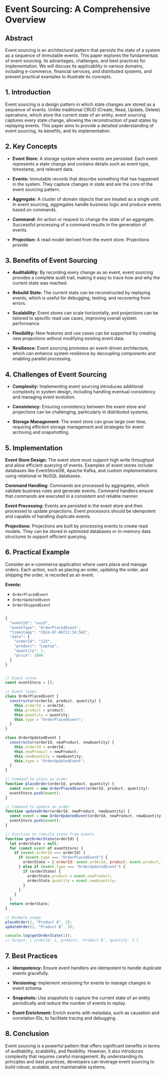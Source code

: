 # Event Sourcing: A Comprehensive Overview

## Abstract

Event sourcing is an architectural pattern that persists the state of a system as a sequence of immutable events. This paper explores the fundamentals of event sourcing, its advantages, challenges, and best practices for implementation. We will discuss its applicability in various domains, including e-commerce, financial services, and distributed systems, and present practical examples to illustrate its concepts.

## 1. Introduction

Event sourcing is a design pattern in which state changes are stored as a sequence of events. Unlike traditional CRUD (Create, Read, Update, Delete) operations, which store the current state of an entity, event sourcing captures every state change, allowing the reconstruction of past states by replaying events. This paper aims to provide a detailed understanding of event sourcing, its benefits, and its implementation.

## 2. Key Concepts

* **Event Store:** A storage system where events are persisted. Each event represents a state change and contains details such as event type, timestamp, and relevant data.

* **Events:** Immutable records that describe something that has happened in the system. They capture changes in state and are the core of the event sourcing pattern.

* **Aggregate:** A cluster of domain objects that are treated as a single unit. In event sourcing, aggregates handle business logic and produce events based on commands.

* **Command:** An action or request to change the state of an aggregate. Successful processing of a command results in the generation of events.

* **Projection:** A read model derived from the event store. Projections provide

## 3. Benefits of Event Sourcing

* **Auditability:** By recording every change as an event, event sourcing provides a complete audit trail, making it easy to trace how and why the current state was reached.

* **Rebuild State:** The current state can be reconstructed by replaying events, which is useful for debugging, testing, and recovering from errors.

* **Scalability:** Event stores can scale horizontally, and projections can be tailored to specific read use cases, improving overall system performance.

* **Flexibility:** New features and use cases can be supported by creating new projections without modifying existing event data.

* **Resilience:** Event sourcing promotes an event-driven architecture, which can enhance system resilience by decoupling components and enabling parallel processing.

## 4. Challenges of Event Sourcing

* **Complexity:** Implementing event sourcing introduces additional complexity in system design, including handling eventual consistency and managing event evolution.

* **Consistency:** Ensuring consistency between the event store and projections can be challenging, particularly in distributed systems.

* **Storage Management:** The event store can grow large over time, requiring efficient storage management and strategies for event archiving and snapshotting.

## 5. Implementation

**Event Store Design:** The event store must support high write throughput and allow efficient querying of events. Examples of event stores include databases like EventStoreDB, Apache Kafka, and custom implementations using relational or NoSQL databases.

**Command Handling:** Commands are processed by aggregates, which validate business rules and generate events. Command handlers ensure that commands are executed in a consistent and reliable manner.

**Event Processing:** Events are persisted in the event store and then processed to update projections. Event processors should be idempotent and capable of handling duplicate events.

**Projections:** Projections are built by processing events to create read models. They can be stored in optimized databases or in-memory data structures to support efficient querying.

## 6. Practical Example

Consider an e-commerce application where users place and manage orders. Each action, such as placing an order, updating the order, and shipping the order, is recorded as an event.

**Events:**

* `OrderPlacedEvent`
* `OrderUpdatedEvent`
* `OrderShippedEvent`

```javascript

{
  "eventId": "uuid",
  "eventType": "OrderPlacedEvent",
  "timestamp": "2024-07-06T12:34:56Z",
  "data": {
    "orderId": "123",
    "product": "Laptop",
    "quantity": 1,
    "price": 1000
  }
}

```

```javascript

// Event store
const eventStore = [];

// Event types
class OrderPlacedEvent {
  constructor(orderId, product, quantity) {
    this.orderId = orderId;
    this.product = product;
    this.quantity = quantity;
    this.type = "OrderPlacedEvent";
  }
}

class OrderUpdatedEvent {
  constructor(orderId, newProduct, newQuantity) {
    this.orderId = orderId;
    this.newProduct = newProduct;
    this.newQuantity = newQuantity;
    this.type = "OrderUpdatedEvent";
  }
}

// Command to place an order
function placeOrder(orderId, product, quantity) {
  const event = new OrderPlacedEvent(orderId, product, quantity);
  eventStore.push(event);
}

// Command to update an order
function updateOrder(orderId, newProduct, newQuantity) {
  const event = new OrderUpdatedEvent(orderId, newProduct, newQuantity);
  eventStore.push(event);
}

// Function to rebuild state from events
function getOrderState(orderId) {
  let orderState = null;
  for (const event of eventStore) {
    if (event.orderId === orderId) {
      if (event.type === "OrderPlacedEvent") {
        orderState = { orderId: event.orderId, product: event.product, quantity: event.quantity };
      } else if (event.type === "OrderUpdatedEvent") {
        if (orderState) {
          orderState.product = event.newProduct;
          orderState.quantity = event.newQuantity;
        }
      }
    }
  }
  return orderState;
}

// Example usage
placeOrder(1, "Product A", 2);
updateOrder(1, "Product B", 3);

console.log(getOrderState(1));
// Output: { orderId: 1, product: 'Product B', quantity: 3 }

```


## 7. Best Practices

* **Idempotency:** Ensure event handlers are idempotent to handle duplicate events gracefully.

* **Versioning:** Implement versioning for events to manage changes in event schema.

* **Snapshots:** Use snapshots to capture the current state of an entity periodically and reduce the number of events to replay.

* **Event Enrichment:** Enrich events with metadata, such as causation and correlation IDs, to facilitate tracing and debugging.


## 8. Conclusion
Event sourcing is a powerful pattern that offers significant benefits in terms of auditability, scalability, and flexibility. However, it also introduces complexity that requires careful management. By understanding its principles and best practices, developers can leverage event sourcing to build robust, scalable, and maintainable systems.
